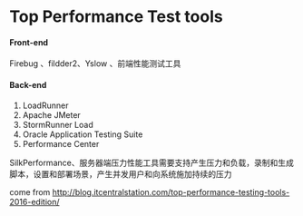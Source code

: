 Top Performance Test tools
===============

#### Front-end

Firebug 、fildder2、Yslow 、前端性能测试工具

#### Back-end
1. LoadRunner
2. Apache JMeter
3. StormRunner Load
4. Oracle Application Testing Suite
5. Performance Center

SilkPerformance、服务器端压力性能工具需要支持产生压力和负载，录制和生成脚本，设置和部署场景，产生并发用户和向系统施加持续的压力

come from http://blog.itcentralstation.com/top-performance-testing-tools-2016-edition/
